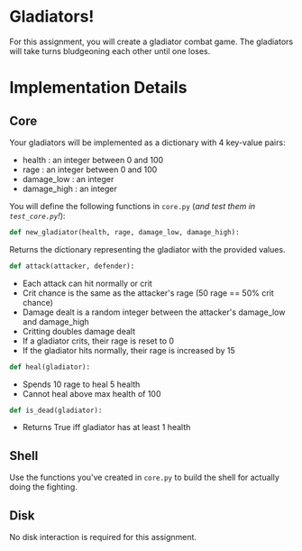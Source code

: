 # Gladiators!

For this assignment, you will create a gladiator combat game.
The gladiators will take turns bludgeoning each other until one loses.

# Implementation Details

## Core

Your gladiators will be implemented as a dictionary with 4 key-value pairs:

- health : an integer between 0 and 100
- rage : an integer between 0 and 100
- damage_low : an integer
- damage_high : an integer

You will define the following functions in `core.py` (*and test them in `test_core.py`!*):

```python
def new_gladiator(health, rage, damage_low, damage_high):
```

Returns the dictionary representing the gladiator with the provided values.

```python
def attack(attacker, defender):
```

- Each attack can hit normally or crit
- Crit chance is the same as the attacker's rage (50 rage == 50% crit chance)
- Damage dealt is a random integer between the attacker's damage\_low and damage\_high
- Critting doubles damage dealt
- If a gladiator crits, their rage is reset to 0
- If the gladiator hits normally, their rage is increased by 15

```python
def heal(gladiator):
```

- Spends 10 rage to heal 5 health
- Cannot heal above max health of 100

```python
def is_dead(gladiator):
```

- Returns True iff gladiator has at least 1 health

## Shell

Use the functions you've created in `core.py` to build the shell for actually doing the fighting.

## Disk

No disk interaction is required for this assignment.
